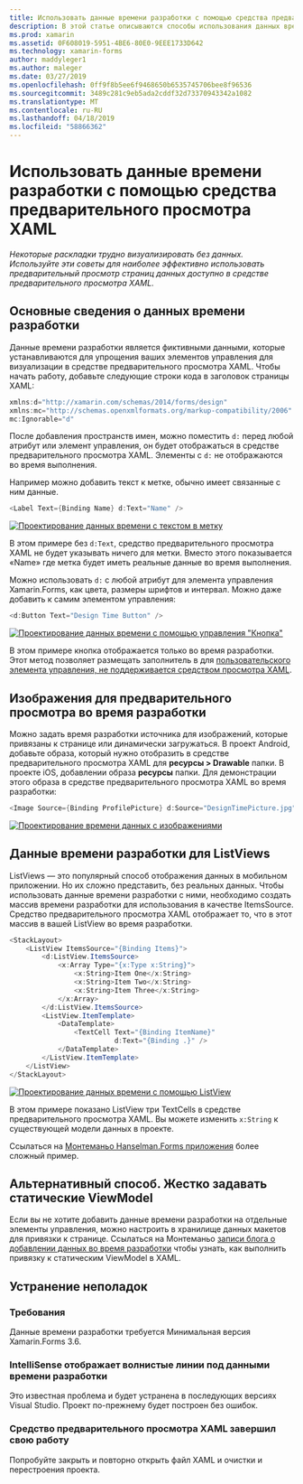 ```yaml
---
title: Использовать данные времени разработки с помощью средства предварительного просмотра XAML
description: В этой статье описываются способы использования данных времени разработки для отображения макеты массивами данных в средстве предварительного просмотра XAML, не запуская приложение.
ms.prod: xamarin
ms.assetid: 0F608019-5951-4BE6-80E0-9EEE1733D642
ms.technology: xamarin-forms
author: maddyleger1
ms.author: maleger
ms.date: 03/27/2019
ms.openlocfilehash: 0ff9f8b5ee6f9468650b6535745706bee8f96536
ms.sourcegitcommit: 3489c281c9eb5ada2cddf32d73370943342a1082
ms.translationtype: MT
ms.contentlocale: ru-RU
ms.lasthandoff: 04/18/2019
ms.locfileid: "58866362"
---
```

# <a name="use-design-time-data-with-the-xaml-previewer"></a>Использовать данные времени разработки с помощью средства предварительного просмотра XAML

_Некоторые раскладки трудно визуализировать без данных. Используйте эти советы для наиболее эффективно использовать предварительный просмотр страниц данных доступно в средстве предварительного просмотра XAML._

## <a name="design-time-data-basics"></a>Основные сведения о данных времени разработки

Данные времени разработки является фиктивными данными, которые устанавливаются для упрощения ваших элементов управления для визуализации в средстве предварительного просмотра XAML. Чтобы начать работу, добавьте следующие строки кода в заголовок страницы XAML:

```csharp
xmlns:d="http://xamarin.com/schemas/2014/forms/design"
xmlns:mc="http://schemas.openxmlformats.org/markup-compatibility/2006"
mc:Ignorable="d"
```

После добавления пространств имен, можно поместить `d:` перед любой атрибут или элемент управления, он будет отображаться в средстве предварительного просмотра XAML. Элементы с `d:` не отображаются во время выполнения.

Например можно добавить текст к метке, обычно имеет связанные с ним данные.

```csharp
<Label Text={Binding Name} d:Text="Name" />
```

[![Проектирование данных времени с текстом в метку](xaml-previewer-images/designtimedata-label-sm.png "разработки времени данных с текстом метки")](xaml-previewer-images/designtimedata-label-lg.png#lightbox)

 В этом примере без `d:Text`, средство предварительного просмотра XAML не будет указывать ничего для метки. Вместо этого показывается «Name» где метка будет иметь реальные данные во время выполнения.

Можно использовать `d:` с любой атрибут для элемента управления Xamarin.Forms, как цвета, размеры шрифтов и интервал. Можно даже добавить к самим элементом управления:

```csharp
<d:Button Text="Design Time Button" />
```

[![Проектирование данных времени с помощью управления "Кнопка"](xaml-previewer-images/designtimedata-controls-sm.png "проектирования данных времени с помощью управления \"Кнопка\"")](xaml-previewer-images/designtimedata-controls-lg.png#lightbox)

В этом примере кнопка отображается только во время разработки. Этот метод позволяет размещать заполнитель в для [пользовательского элемента управления, не поддерживается средством просмотра XAML](render-custom-controls.md).

## <a name="preview-images-at-design-time"></a>Изображения для предварительного просмотра во время разработки

Можно задать время разработки источника для изображений, которые привязаны к странице или динамически загружаться. В проект Android, добавьте образа, который нужно отобразить в средстве предварительного просмотра XAML для **ресурсы > Drawable** папки. В проекте iOS, добавлении образа **ресурсы** папки. Для демонстрации этого образа в средстве предварительного просмотра XAML во время разработки:

```csharp
<Image Source={Binding ProfilePicture} d:Source="DesignTimePicture.jpg" />
```
[![Проектирование времени данных с изображениями](xaml-previewer-images/designtimedata-image-sm.png "проектирования данных временных iamges")](xaml-previewer-images/designtimedata-image-lg.png#lightbox)

## <a name="design-time-data-for-listviews"></a>Данные времени разработки для ListViews

ListViews — это популярный способ отображения данных в мобильном приложении. Но их сложно представить, без реальных данных. Чтобы использовать данные времени разработки с ними, необходимо создать массив времени разработки для использования в качестве ItemsSource. Средство предварительного просмотра XAML отображает то, что в этот массив в вашей ListView во время разработки.

```csharp
<StackLayout>
    <ListView ItemsSource="{Binding Items}">
        <d:ListView.ItemsSource>
            <x:Array Type="{x:Type x:String}">
                <x:String>Item One</x:String>
                <x:String>Item Two</x:String>
                <x:String>Item Three</x:String>
            </x:Array>
        </d:ListView.ItemsSource>
        <ListView.ItemTemplate>
            <DataTemplate>
                <TextCell Text="{Binding ItemName}"
                          d:Text="{Binding .}" />
            </DataTemplate>
        </ListView.ItemTemplate>
    </ListView>
</StackLayout>
```

[![Проектирование данных времени с помощью ListView](xaml-previewer-images/designtimedata-itemssource-sm.png "проектирования данных временных ListView")](xaml-previewer-images/designtimedata-itemssource-lg.png#lightbox)

В этом примере показано ListView три TextCells в средстве предварительного просмотра XAML. Вы можете изменить `x:String` к существующей модели данных в проекте.

Ссылаться на [Монтеманьо Hanselman.Forms приложения](https://github.com/jamesmontemagno/Hanselman.Forms/blob/vnext/src/Hanselman/Views/Podcasts/PodcastDetailsPage.xaml#L36-L57) более сложный пример.


## <a name="alternative-hardcode-a-static-viewmodel"></a>Альтернативный способ. Жестко задавать статические ViewModel

Если вы не хотите добавить данные времени разработки на отдельные элементы управления, можно настроить в хранилище данных макетов для привязки к странице. Ссылаться на Монтеманьо [записи блога о добавлении данных во время разработки](http://motzcod.es/post/143702671962/xamarinforms-xaml-previewer-design-time-data) чтобы узнать, как выполнить привязку к статическим ViewModel в XAML.

## <a name="troubleshooting"></a>Устранение неполадок

### <a name="requirements"></a>Требования

Данные времени разработки требуется Минимальная версия Xamarin.Forms 3.6.

### <a name="intellisense-shows-squiggly-lines-under-my-design-time-data"></a>IntelliSense отображает волнистые линии под данными времени разработки

Это известная проблема и будет устранена в последующих версиях Visual Studio. Проект по-прежнему будет построен без ошибок.

### <a name="the-xaml-previewer-stopped-working"></a>Средство предварительного просмотра XAML завершил свою работу

Попробуйте закрыть и повторно открыть файл XAML и очистки и перестроения проекта.
